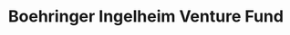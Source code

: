 ---
layout: firm_page
title: "Boehringer Ingelheim Venture Fund"
id: "boehringeringelheimventure.com"
permalink: "/boehringeringelheimventurefundboehringeringelheimventure.com/"
website: "https://www.boehringer-ingelheim-venture.com"
offices: "Ingelheim (Germany), Cambridge (United States), Beijing (China), Boston (United States), San Francisco (United States), Hong Kong (China), Shanghai (China)"
investment_stages: "Seed, Series A, Series B"
portfolio_companies: "Abalos Therapeutics GmbH, Acousia Therapeutics GmbH, Actym Therapeutics, Advent France Biotechnology, AgomAb, Aignostics GmbH, ArrePath, Asgard Therapeutics AB, BioInnovation Capital, Bodyport Inc, Brainomix, Ltd., Centauri Therapeutics, C-mo Medical Solutions, Delonix Bioworks, DiogenX, Dopavision GmbH, eTheRNA immunotherapies NV, Glox Therapeutics, HepaRegenix GmbH, High-Tech Gründerfonds (HTGF), Imcheck Therapeutics SAS, Inserm Transfert Initiative (ITI), Libra Therapeutics, Nuevocor, Obulytix, Optina Diagnostics, Perfood GmbH, Promethera Biosciences, QUANTRO Therapeutics, Rewind Therapeutics, Rgenta, RiboX Therapeutics, RinRi Therapeutics Ltd., smartbax GmbH, STRM.BIO, Tacalyx GmbH, TigaTx, T-knife GmbH, Topas Therapeutics, Wellth, xCures, Inc."
portfolio_link: "https://www.boehringer-ingelheim-venture.com/portfolio"
investment_markets: "Immunomodulation, Immuno-Oncology, Tissue Regeneration, New Therapeutic Modalities, Gene Therapy, Cell-based therapeutics, Microbiome, Antiinfectives, Patients Care Management, Digital Health"
founded_year: "2010"
description: "The Boehringer Ingelheim Venture Fund is the strategic venture fund of the Boehringer Ingelheim Corporation. It invests in pioneering science with the potential for significant patient benefit, focusing on areas like immunology, regenerative medicine, and digital health. The fund provides financial support and strategic guidance to portfolio companies."
linkedin: ""
twitter: ""
instagram: ""
team_page: "https://www.boehringer-ingelheim-venture.com/team"
investor_type: "Corporate VC"
crunchbase: "https://www.crunchbase.com/organization/boehringer-ingelheim-venture-fund"
pitchbook: "https://pitchbook.com/profiles/investor/83141-65"

# SEO Optimization
meta_title: "Boehringer Ingelheim Venture Fund - VC Firm - projectstartups.com"
meta_description: "Boehringer Ingelheim Venture Fund, The Boehringer Ingelheim Venture Fund is the strategic venture fund of the Boehringer Ingelheim Corporation. It invests in pioneering science with the..."
meta_keywords: "Boehringer Ingelheim Venture Fund, Immunomodulation, Immuno-Oncology, Tissue Regeneration, New Therapeutic Modalities, Gene Therapy, Cell-based therapeutics, Microbiome, Antiinfectives, Patients Care Management, Digital Health, VC firm, venture capital, startup investor, projectstartups.com"
canonical_url: "https://vc.projectstartups.com/boehringeringelheimventurefundboehringeringelheimventure.com/"
---